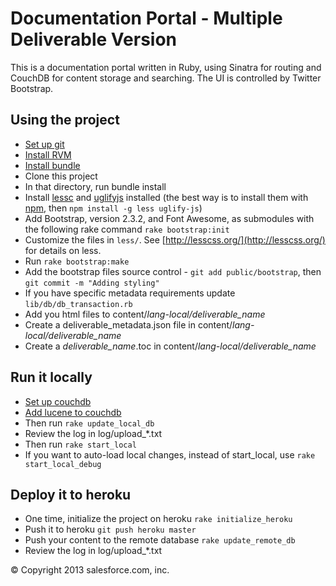 # Documentation Portal - Multiple Deliverable Version 

This is a documentation portal written in Ruby, using Sinatra for routing and CouchDB for content storage and searching.  The UI is controlled by Twitter Bootstrap. 

## Using the project 

* [Set up git](https://help.github.com/articles/set-up-git#platform-all)
* [Install RVM](https://rvm.io/rvm/install/)
* [Install bundle](http://gembundler.com/bundle_install.html)
* Clone this project
* In that directory, run 
        bundle install
* Install [lessc](http://lesscss.org/) and [uglifyjs](https://github.com/mishoo/UglifyJS) installed (the best way is to install them with [npm](https://npmjs.org/), then `npm install -g less uglify-js`)
* Add Bootstrap,  version 2.3.2, and Font Awesome, as submodules with the following rake command `rake bootstrap:init`
* Customize the files in `less/`.  See [http://lesscss.org/](http://lesscss.org/) for details on less.
* Run `rake bootstrap:make`
* Add the bootstrap files source control - `git add public/bootstrap`,
  then `git commit -m "Adding styling"`
* If you have specific metadata requirements update `lib/db/db_transaction.rb`
* Add you html files to content/*lang-local/deliverable_name*
* Create a deliverable_metadata.json file in content/*lang-local/deliverable_name*
* Create a *deliverable_name*.toc in content/*lang-local/deliverable_name*

## Run it locally
* [Set up couchdb](http://wiki.apache.org/couchdb/Installation)
* [Add lucene to couchdb](https://github.com/rnewson/couchdb-lucene)
* Then run
        `rake update_local_db`
* Review the log in log/upload_*.txt
* Then run
        `rake start_local`
* If you want to auto-load local changes, instead of start_local, use
        `rake start_local_debug`

## Deploy it to heroku
* One time, initialize the project on heroku
        `rake initialize_heroku`
* Push it to heroku
        `git push heroku master`
* Push your content to the remote database
        `rake update_remote_db`
* Review the log in log/upload_*.txt

© Copyright 2013 salesforce.com, inc.
